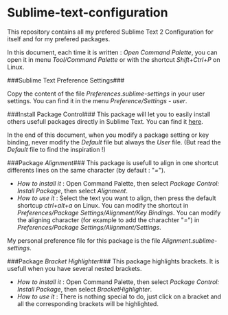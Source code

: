 Sublime-text-configuration
==========================
This repository contains all my prefered Sublime Text 2 Configuration for itself and for my prefered packages.

In this document, each time it is written : _Open Command Palette_, you can open it in menu _Tool/Command Palette_ or with the shortcut _Shift+Ctrl+P_ on Linux.

###Sublime Text Preference Settings###

Copy the content of the file _Preferences.sublime-settings_ in your user settings. You can find it in the menu _Preference/Settings - user_.

###Install Package Control###
This package will let you to easily install others usefull packages directly in Sublime Text.
You can find it [here](https://sublime.wbond.net/installation#st2).

In the end of this document, when you modify a package setting or key binding, never modify the _Default_ file but always the _User_ file. (But read the _Default_ file to find the inspiration !)

###Package _Alignment_###
This package is usefull to align in one shortcut differents lines on the same character (by default : "_=_").
* *How to install it* : Open Command Palette, then select _Package Control: Install Package_, then select _Alignment_.
* *How to use it* : Select the text you want to align, then press the default shortcup _ctrl+alt+a_ on Linux.
You can modify the shortcut in _Preferences/Package Settings/Alignment/Key Bindings_.
You can modify the aligning character (for example to add the charachter "_=_") in  _Preferences/Package Settings/Alignment/Settings_.

My personal preference file for this package is the file _Alignment.sublime-settings_.

###Package _Bracket Highlighter_###
This package highlights brackets. It is usefull when you have several nested brackets.
* *How to install it* : Open Command Palette, then select _Package Control: Install Package_, then select _BracketHighlighter_.
* *How to use it* : There is nothing special to do, just click on a bracket and all the corresponding brackets will be highlighted.

